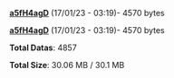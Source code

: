 [**a5fH4agD**](/data/a5fH4agD.txt) (17/01/23 - 03:19)- 4570 bytes

[**a5fH4agD**](/data/a5fH4agD.txt) (17/01/23 - 03:19)- 4570 bytes

**Total Datas**: 4857

**Total Size**: 30.06 MB / 30.1 MB